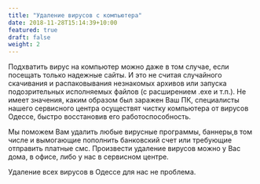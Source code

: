 ```yaml
---
title: "Удаление вирусов с компьютера"
date: 2018-11-28T15:14:39+10:00
featured: true
draft: false
weight: 2
---
```


Подхватить вирус на компьютер можно даже в том случае, если посещать только надежные сайты. И это не считая случайного скачивания и распаковывания незнакомых архивов или запуска подозрительных исполняемых файлов (с расширением .exe и т.п.). Не имеет значения, каким образом был заражен Ваш ПК, специалисты нашего сервисного центра осуществят чистку компьютера от вирусов Одессе, быстро восстановив его работоспособность.

Мы поможем Вам удалить любые вирусные программы, баннеры,в том числе и вымогающие пополнить банковский счет или требующие отправить платные смс. Произвести удаление вирусов можно у Вас дома, в офисе, либо у нас в сервисном центре.

Удаление всех вирусов в Одессе для нас не проблема.
